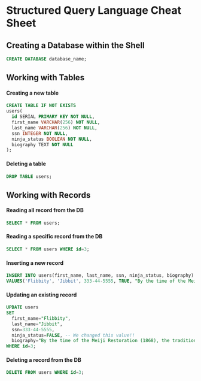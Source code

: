 # Structured Query Language Cheat Sheet

## Creating a Database within the Shell
```sql
CREATE DATABASE database_name;
```

## Working with Tables
#### Creating a new table
```sql
CREATE TABLE IF NOT EXISTS
users(
  id SERIAL PRIMARY KEY NOT NULL,
  first_name VARCHAR(256) NOT NULL,
  last_name VARCHAR(256) NOT NULL,
  ssn INTEGER NOT NULL,
  ninja_status BOOLEAN NOT NULL,
  biography TEXT NOT NULL
);
```

#### Deleting a table
```sql
DROP TABLE users;
```

## Working with Records
#### Reading all record from the DB
```sql
SELECT * FROM users;
```

#### Reading a specific record from the DB
```sql
SELECT * FROM users WHERE id=3;
```

#### Inserting a new record
```sql
INSERT INTO users(first_name, last_name, ssn, ninja_status, biography)
VALUES('Flibbity', 'Jibbit', 333-44-5555, TRUE, "By the time of the Meiji Restoration (1868), the tradition of the shinobi had become a topic of popular imagination and mystery in Japan. Ninja figured prominently in legend and folklore, where they were associated with legendary abilities such as invisibility, walking on water and control over the natural elements. As a consequence, their perception in popular culture is often based on such legend and folklore than on the spies of the Sengoku period.");
```

#### Updating an existing record
```sql
UPDATE users
SET
  first_name="Flibbity",
  last_name="Jibbit",
  ssn=333-44-5555,
  ninja_status=FALSE, -- We changed this value!!
  biography="By the time of the Meiji Restoration (1868), the tradition of the shinobi had become a topic of popular imagination and mystery in Japan. Ninja figured prominently in legend and folklore, where they were associated with legendary abilities such as invisibility, walking on water and control over the natural elements. As a consequence, their perception in popular culture is often based on such legend and folklore than on the spies of the Sengoku period."
WHERE id=3;
```

#### Deleting a record from the DB
```sql
DELETE FROM users WHERE id=3;
```
